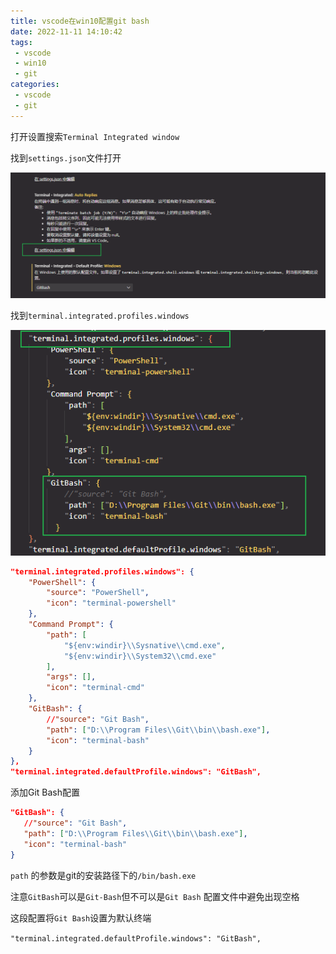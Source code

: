```yaml
---
title: vscode在win10配置git bash
date: 2022-11-11 14:10:42
tags:
 - vscode
 - win10
 - git
categories:
 - vscode
 - git
---
```




打开设置搜索`Terminal Integrated window`

找到`settings.json`文件打开

![image-20221111143208620](assets/vscode在win10配置gitbash/image-20221111143208620.png)



找到`terminal.integrated.profiles.windows`

![image-20221111143549740](assets/vscode在win10配置gitbash/image-20221111143549740.png)

```json
"terminal.integrated.profiles.windows": {
    "PowerShell": {
        "source": "PowerShell",
        "icon": "terminal-powershell"
    },
    "Command Prompt": {
        "path": [
            "${env:windir}\\Sysnative\\cmd.exe",
            "${env:windir}\\System32\\cmd.exe"
        ],
        "args": [],
        "icon": "terminal-cmd"
    },
    "GitBash": {
        //"source": "Git Bash",
        "path": ["D:\\Program Files\\Git\\bin\\bash.exe"],
        "icon": "terminal-bash"
    }
},
"terminal.integrated.defaultProfile.windows": "GitBash",
```

添加Git Bash配置

```json
"GitBash": {
   //"source": "Git Bash",
   "path": ["D:\\Program Files\\Git\\bin\\bash.exe"], 
   "icon": "terminal-bash"
}
```

`path` 的参数是git的安装路径下的`/bin/bash.exe`

注意`GitBash`可以是`Git-Bash`但不可以是`Git Bash` 配置文件中避免出现空格



这段配置将`Git Bash`设置为默认终端

`"terminal.integrated.defaultProfile.windows": "GitBash",` 





